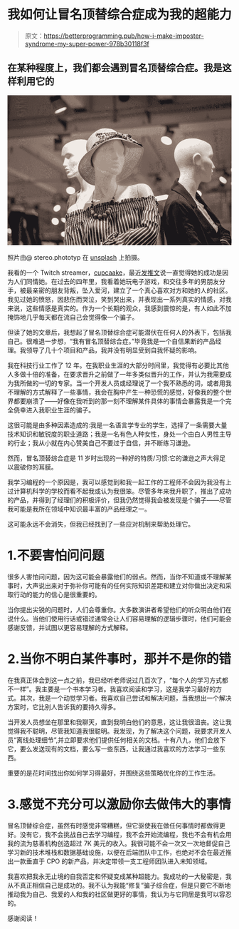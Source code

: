 # 我如何让冒名顶替综合症成为我的超能力

> 原文：<https://betterprogramming.pub/how-i-make-imposter-syndrome-my-super-power-978b30118f3f>

## 在某种程度上，我们都会遇到冒名顶替综合症。我是这样利用它的

![](img/ec9fa79c69a42c18e64e37a3d5414cbc.png)

照片由@ stereo.phototyp 在 [unsplash](https://unsplash.com/@stereophototyp) 上拍摄。

我看的一个 Twitch streamer，[cupcaake](http://twitch.tv/cuppcaake)，最近[发推文](https://twitter.com/WoWcuppcaake/status/1334388102102736897)说一直觉得她的成功是因为人们同情她。在过去的四年里，我看着她玩电子游戏，和交往多年的男朋友分手，被最亲密的朋友背叛，坠入爱河，建立了一个真心喜欢对方和她的人的社区。我见过她的愤怒，因悲伤而哭泣，笑到哭出来，并表现出一系列真实的情感，对我来说，这些情感是真实的。作为一个长期的观众，我感到震惊的是，有人如此不加掩饰地几乎每天都在流自己会觉得像一个骗子。

但读了她的文章后，我想起了冒名顶替综合症可能潜伏在任何人的外表下，包括我自己。很难退一步想，“我有冒名顶替综合症。”毕竟我是一个自信果断的产品经理。我领导了几十个项目和产品，我并没有明显受到自我怀疑的影响。

我在科技行业工作了 12 年。在我职业生涯的大部分时间里，我觉得有必要比其他人多做十倍的准备，在要求晋升之前做了一年多类似晋升的工作，并认为我需要成为我所做的一切的专家。当一个开发人员或经理说了一个我不熟悉的词，或者用我不理解的方式解释了一些事情，我会在胸中产生一种恐慌的感觉，好像我的整个世界都要崩溃了——好像在我听到的那一刻不理解某件具体的事情会暴露我是一个完全侥幸进入我职业生涯的骗子。

这很可能是由多种因素造成的:我是一名语言学专业的学生，选择了一条需要大量技术知识和敏锐度的职业道路；我是一名有色人种女性，身处一个由白人男性主导的行业；我从小就在内心赞美自己不要过于自信，并不断练习谦逊。

然而，冒名顶替综合症是 11 岁时出现的一种好的特质/习惯:它的谦逊之声大得足以震破你的耳膜。

我学习编程的一个原因是，我可以感觉到和我一起工作的工程师不会因为我没有上过计算机科学的学校而看不起我或认为我很笨。尽管多年来我升职了，推出了成功的产品，并得到了经理们的积极评价，但我仍然觉得我会被发现是个骗子——尽管我可能是我所在领域中知识最丰富的产品经理之一。

这可能永远不会消失，但我已经找到了一些应对机制来帮助处理它。

# 1.不要害怕问问题

很多人害怕问问题，因为这可能会暴露他们的弱点。然而，当你不知道或不理解某事时，大声说出来对于弥补你可能有的任何实际知识差距和建立对你做出决定和采取行动的能力的信心是很重要的。

当你提出尖锐的问题时，人们会尊重你。大多数演讲者希望他们的听众明白他们在说什么。当他们使用行话或错过通常会让人们容易理解的逻辑步骤时，他们可能会感谢反馈，并试图以更容易理解的方式解释。

# 2.当你不明白某件事时，那并不是你的错

在我真正体会到这一点之前，我已经听老师说过几百次了，“每个人的学习方式都不一样”。我主要是一个书本学习者。我喜欢阅读和学习，这是我学习最好的方式。其次，我是一个动觉学习者。我喜欢自己尝试和解决问题，当我想出一个解决方案时，它比别人告诉我的要持久得多。

当开发人员想坐在那里和我聊天，直到我明白他们的意思，这让我很沮丧。这让我觉得我不聪明，尽管我知道我很聪明。我发现，为了解决这个问题，我要求开发人员“离线处理细节”,并立即要求他们提供任何相关的文档。十有八九，他们会放下它，要么发送现有的文档，要么写一些东西，让我通过我喜欢的方法学习一些东西。

重要的是花时间找出你如何学习得最好，并围绕这些策略优化你的工作生活。

# 3.感觉不充分可以激励你去做伟大的事情

冒名顶替综合症，虽然有时感觉非常糟糕，但它驱使我在做任何事情时都做得更好。没有它，我不会挑战自己去学习编程，我不会开始流编程，我也不会有机会用我的流为慈善机构创造超过 7K 美元的收入。我很可能不会一次又一次地督促自己学习新的技术堆栈和数据基础设施，以便在后端团队中工作，也绝对不会在最近推出一款垂直于 CPO 的新产品，并决定带领一支工程师团队进入未知领域。

我喜欢把我永无止境的自我否定和怀疑变成某种超能力。我成功的一大秘密是，我从不真正相信自己是成功的。我不认为我能“修复”骗子综合症，但是只要它不断地推动我为自己、我爱的人和我的社区做更好的事情，我认为与它同居是我可以容忍的。

感谢阅读！